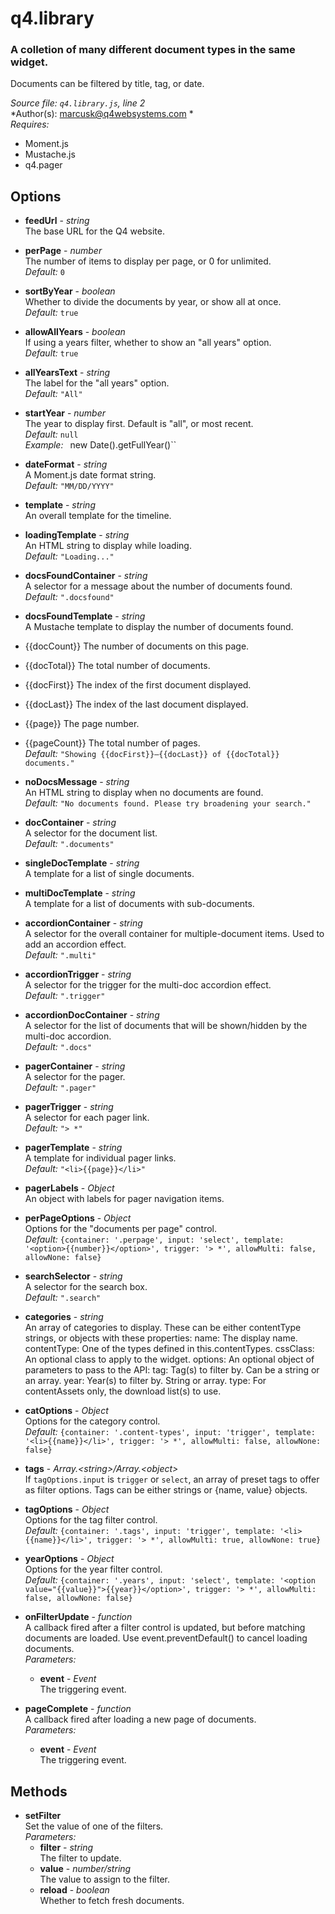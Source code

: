# q4.library

### A colletion of many different document types in the same widget.
Documents can be filtered by title, tag, or date.

*Source file: `q4.library.js`, line 2*  
*Author(s): marcusk@q4websystems.com *  
*Requires:*
- Moment.js
- Mustache.js
- q4.pager


## Options
- **feedUrl** - *string*  
The base URL for the Q4 website.  

- **perPage** - *number*  
The number of items to display per page, or 0 for unlimited.  
*Default:* `0`  

- **sortByYear** - *boolean*  
Whether to divide the documents by year, or show all at once.  
*Default:* `true`  

- **allowAllYears** - *boolean*  
If using a years filter, whether to show an "all years" option.  
*Default:* `true`  

- **allYearsText** - *string*  
The label for the "all years" option.  
*Default:* `"All"`  

- **startYear** - *number*  
The year to display first. Default is "all", or most recent.  
*Default:* `null`  
*Example:* ` `new Date().getFullYear()``  

- **dateFormat** - *string*  
A Moment.js date format string.  
*Default:* `"MM/DD/YYYY"`  

- **template** - *string*  
An overall template for the timeline.  

- **loadingTemplate** - *string*  
An HTML string to display while loading.  
*Default:* `"Loading..."`  

- **docsFoundContainer** - *string*  
A selector for a message about the number of documents found.  
*Default:* `".docsfound"`  

- **docsFoundTemplate** - *string*  
A Mustache template to display the number of documents found.
- {{docCount}}  The number of documents on this page.
- {{docTotal}}  The total number of documents.
- {{docFirst}}  The index of the first document displayed.
- {{docLast}}   The index of the last document displayed.
- {{page}}      The page number.
- {{pageCount}} The total number of pages.  
*Default:* `"Showing {{docFirst}}–{{docLast}} of {{docTotal}} documents."`  

- **noDocsMessage** - *string*  
An HTML string to display when no documents are found.  
*Default:* `"No documents found. Please try broadening your search."`  

- **docContainer** - *string*  
A selector for the document list.  
*Default:* `".documents"`  

- **singleDocTemplate** - *string*  
A template for a list of single documents.  

- **multiDocTemplate** - *string*  
A template for a list of documents with sub-documents.  

- **accordionContainer** - *string*  
A selector for the overall container for multiple-document items.
Used to add an accordion effect.  
*Default:* `".multi"`  

- **accordionTrigger** - *string*  
A selector for the trigger for the multi-doc accordion effect.  
*Default:* `".trigger"`  

- **accordionDocContainer** - *string*  
A selector for the list of documents that will be shown/hidden
by the multi-doc accordion.  
*Default:* `".docs"`  

- **pagerContainer** - *string*  
A selector for the pager.  
*Default:* `".pager"`  

- **pagerTrigger** - *string*  
A selector for each pager link.  
*Default:* `"> *"`  

- **pagerTemplate** - *string*  
A template for individual pager links.  
*Default:* `"<li>{{page}}</li>"`  

- **pagerLabels** - *Object*  
An object with labels for pager navigation items.  

- **perPageOptions** - *Object*  
Options for the "documents per page" control.  
*Default:* `{container: '.perpage', input: 'select', template: '<option>{{number}}</option>', trigger: '> *', allowMulti: false, allowNone: false}`  

- **searchSelector** - *string*  
A selector for the search box.  
*Default:* `".search"`  

- **categories** - *string*  
An array of categories to display.
These can be either contentType strings,
or objects with these properties:
  name: The display name.
  contentType: One of the types defined in this.contentTypes.
  cssClass: An optional class to apply to the widget.
  options: An optional object of parameters to pass to the API:
    tag: Tag(s) to filter by. Can be a string or an array.
    year: Year(s) to filter by. String or array.
    type: For contentAssets only, the download list(s) to use.  

- **catOptions** - *Object*  
Options for the category control.  
*Default:* `{container: '.content-types', input: 'trigger', template: '<li>{{name}}</li>', trigger: '> *', allowMulti: false, allowNone: false}`  

- **tags** - *Array.&lt;string&gt;&#x2F;Array.&lt;object&gt;*  
If `tagOptions.input` is `trigger` or `select`, an array of
preset tags to offer as filter options.
Tags can be either strings or {name, value} objects.  

- **tagOptions** - *Object*  
Options for the tag filter control.  
*Default:* `{container: '.tags', input: 'trigger', template: '<li>{{name}}</li>', trigger: '> *', allowMulti: true, allowNone: true}`  

- **yearOptions** - *Object*  
Options for the year filter control.  
*Default:* `{container: '.years', input: 'select', template: '<option value="{{value}}">{{year}}</option>', trigger: '> *', allowMulti: false, allowNone: false}`  

- **onFilterUpdate** - *function*  
A callback fired after a filter control is updated,
but before matching documents are loaded.
Use event.preventDefault() to cancel loading documents.  
*Parameters:*
    - **event** - *Event*  
    The triggering event.

- **pageComplete** - *function*  
A callback fired after loading a new page of documents.  
*Parameters:*
    - **event** - *Event*  
    The triggering event.


## Methods
- **setFilter**  
Set the value of one of the filters.  
*Parameters:*
    - **filter** - *string*  
    The filter to update.
    - **value** - *number&#x2F;string*  
    The value to assign to the filter.
    - **reload** - *boolean*  
    Whether to fetch fresh documents.
